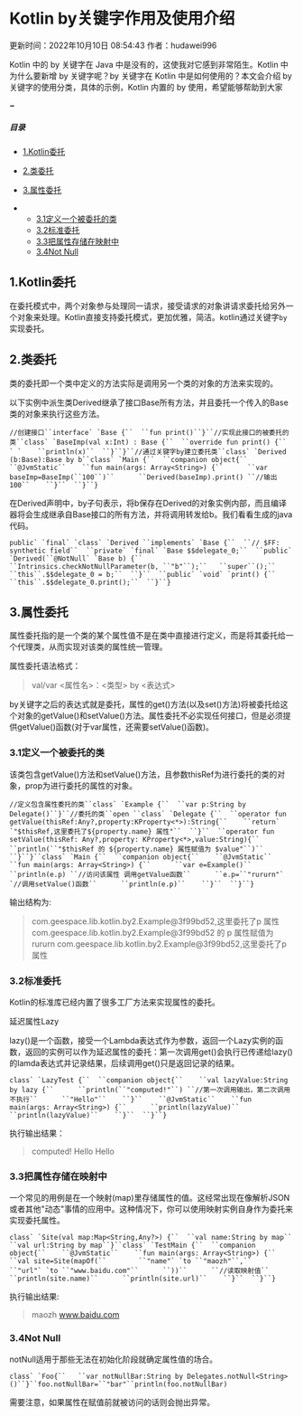 # Kotlin by关键字作用及使用介绍

 更新时间：2022年10月10日 08:54:43  作者：hudawei996  

Kotlin 中的 by 关键字在 Java 中是没有的，这使我对它感到非常陌生。Kotlin 中为什么要新增 by 关键字呢？by 关键字在 Kotlin 中是如何使用的？本文会介绍 by 关键字的使用分类，具体的示例，Kotlin 内置的 by 使用，希望能够帮助到大家

**−**

##### 目录

- [1.Kotlin委托](https://www.jb51.net/article/264603.htm#_label0)

- [2.类委托](https://www.jb51.net/article/264603.htm#_label1)

- [3.属性委托](https://www.jb51.net/article/264603.htm#_label2)

- - [3.1定义一个被委托的类](https://www.jb51.net/article/264603.htm#_lab2_2_0)
  - [3.2标准委托](https://www.jb51.net/article/264603.htm#_lab2_2_1)
  - [3.3把属性存储在映射中](https://www.jb51.net/article/264603.htm#_lab2_2_2)
  - [3.4Not Null](https://www.jb51.net/article/264603.htm#_lab2_2_3)



## 1.Kotlin委托

在委托模式中，两个对象参与处理同一请求，接受请求的对象讲请求委托给另外一个对象来处理。Kotlin直接支持委托模式，更加优雅，简洁。kotlin通过关键字`by`实现委托。



## 2.类委托

类的委托即一个类中定义的方法实际是调用另一个类的对象的方法来实现的。

以下实例中派生类Derived继承了接口Base所有方法，并且委托一个传入的Base类的对象来执行这些方法。

```
//创建接口``interface` `Base {``  ``fun print()``}``//实现此接口的被委托的类``class` `BaseImp(val x:Int) : Base {``  ``override fun print() {`` ` `    ``println(x)``  ``}``}``//通过关键字by建立委托类``class` `Derived (b:Base):Base by b``class` `Main {``  ``companion object{``    ``@JvmStatic``    ``fun main(args: Array<String>) {``      ``var baseImp=BaseImp(``100``)``      ``Derived(baseImp).print() ``//输出100``    ``}``  ``}``}
```

在Derived声明中，by子句表示，将b保存在Derived的对象实例内部，而且编译器将会生成继承自Base接口的所有方法，并将调用转发给b。我们看看生成的java代码。

```
public` `final` `class` `Derived ``implements` `Base {``  ``// $FF: synthetic field``  ``private` `final` `Base $$delegate_0;``  ``public` `Derived(``@NotNull` `Base b) {``   ``Intrinsics.checkNotNullParameter(b, ``"b"``);``   ``super``();``   ``this``.$$delegate_0 = b;``  ``}``  ``public` `void` `print() {``   ``this``.$$delegate_0.print();``  ``}``}
```



## 3.属性委托

属性委托指的是一个类的某个属性值不是在类中直接进行定义，而是将其委托给一个代理类，从而实现对该类的属性统一管理。

属性委托语法格式：

> val/var <属性名>：<类型> by <表达式>

by关键字之后的表达式就是委托，属性的get()方法(以及set()方法)将被委托给这个对象的getValue()和setValue()方法。属性委托不必实现任何接口，但是必须提供getValue()函数(对于var属性，还需要setValue()函数)。



### 3.1定义一个被委托的类

该类包含getValue()方法和setValue()方法，且参数thisRef为进行委托的类的对象，prop为进行委托的属性的对象。

```
//定义包含属性委托的类``class` `Example {``  ``var p:String by Delegate()``}``//委托的类``open ``class` `Delegate {``  ``operator fun getValue(thisRef:Any?,property:KProperty<*>):String{``    ``return` `"$thisRef,这里委托了${property.name} 属性"``  ``}``  ``operator fun setValue(thisRef: Any?,property: KProperty<*>,value:String){``    ``println(``"$thisRef 的 ${property.name} 属性赋值为 $value"``)``  ``}``}``class` `Main {``  ``companion object{``    ``@JvmStatic``    ``fun main(args: Array<String>) {``      ``var e=Example()``      ``println(e.p) ``//访问该属性 调用getValue函数``      ``e.p=``"rururn"` `//调用setValue()函数``      ``println(e.p)``    ``}``  ``}``}
```

输出结构为:

> com.geespace.lib.kotlin.by2.Example@3f99bd52,这里委托了p 属性
> com.geespace.lib.kotlin.by2.Example@3f99bd52 的 p 属性赋值为 rururn
> com.geespace.lib.kotlin.by2.Example@3f99bd52,这里委托了p 属性



### 3.2标准委托

Kotlin的标准库已经内置了很多工厂方法来实现属性的委托。

延迟属性Lazy

lazy()是一个函数，接受一个Lambda表达式作为参数，返回一个Lazy<T>实例的函数，返回的实例可以作为延迟属性的委托：第一次调用get()会执行已传递给lazy()的lamda表达式并记录结果，后续调用get()只是返回记录的结果。

```
class` `LazyTest {``  ``companion object{``    ``val lazyValue:String by lazy {``      ``println(``"computed!"``) ``//第一次调用输出，第二次调用不执行``      ``"Hello"``    ``}``    ``@JvmStatic``    ``fun main(args: Array<String>) {``      ``println(lazyValue)``      ``println(lazyValue)``    ``}``  ``}``}
```

执行输出结果：

> computed!
> Hello
> Hello



### 3.3把属性存储在映射中

一个常见的用例是在一个映射(map)里存储属性的值。这经常出现在像解析JSON或者其他"动态"事情的应用中。这种情况下，你可以使用映射实例自身作为委托来实现委托属性。

```
class` `Site(val map:Map<String,Any?>) {``  ``val name:String by map``  ``val url:String by map``}``class` `TestMain {``  ``companion object{``    ``@JvmStatic``    ``fun main(args: Array<String>) {``      ``val site=Site(mapOf(``        ``"name"` `to ``"maozh"``,``        ``"url"` `to ``"www.baidu.com"``      ``))``      ``//读取映射值``      ``println(site.name)``      ``println(site.url)``    ``}``  ``}``}
```

执行输出结果:

> maozh
> www.baidu.com



### 3.4Not Null

notNull适用于那些无法在初始化阶段就确定属性值的场合。

```
class` `Foo{``   ``var notNullBar:String by Delegates.notNull<String>()``}``foo.notNullBar=``"bar"``println(foo.notNullBar)
```

需要注意，如果属性在赋值前就被访问的话则会抛出异常。
